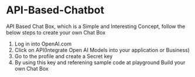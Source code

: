 # API-Based-Chatbot

API Based Chat Box, which is a Simple and Interesting Concept, follow the below steps to create your own Chat Box

 1. Log in into OpenAI.com
 2. Click on API(Integrate Open AI Models into your application or Business)
 3. Go to the profile and create a Secret key
 4. By using this key and referening sample code at playground Build your own Chat Box
